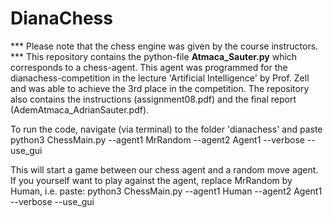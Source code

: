 # DianaChess

*** Please note that the chess engine was given by the course instructors. *** This repository contains the python-file **Atmaca_Sauter.py**  which corresponds to a chess-agent. This agent was programmed for the dianachess-competition in the lecture 'Artificial Intelligence' by Prof. Zell and was able to achieve the 3rd place in the competition. The repository also contains the instructions (assignment08.pdf) and the final report (AdemAtmaca_AdrianSauter.pdf).

To run the code, navigate (via terminal) to the folder 'dianachess' and paste 
python3 ChessMain.py --agent1 MrRandom --agent2 Agent1 --verbose --use_gui

This will start a game between our chess agent and a random move agent. If you yourself want to play against the agent, replace MrRandom by Human, i.e. paste:
python3 ChessMain.py --agent1 Human --agent2 Agent1 --verbose --use_gui

